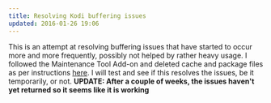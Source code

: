 ```yaml
---
title: Resolving Kodi buffering issues
updated: 2016-01-26 19:06
---
```


This is an attempt at resolving buffering issues that have started to occur more and more frequently, possibly not helped by rather heavy usage. I followed the Maintenance Tool Add-on and deleted cache and package files as per instructions [here](http://www.kodifixes.com/how-to-fix-kodi-buffering-issues-the-cause-and-solution/).
I will test and see if this resolves the issues, be it temporarily, or not.
****UPDATE: After a couple of weeks, the issues haven't yet returned so it seems like it is working****
